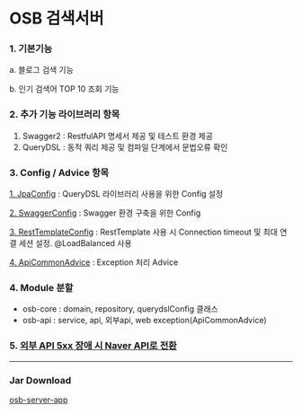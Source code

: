 # OSB 검색서버

### 1. 기본기능

a. 블로그 검색 기능

b. 인기 검색어 TOP 10 조회 기능


### 2. 추가 기능 라이브러리 항목
1. Swagger2 : RestfulAPI 명세서 제공 및 테스트 환경 제공 
2. QueryDSL : 동적 쿼리 제공 및 컴파일 단계에서 문법오류 확인


### 3. Config / Advice 항목
[1. JpaConfig](/osb-core/src/main/java/com/pms/osb/config/JpaConfig.java) : QueryDSL 라이브러리 사용을 위한 Config 설정

[2. SwaggerConfig](/osb-api/src/main/java/com/pms/osb/common/config/SwaggerConfig.java) : Swagger 환경 구축을 위한 Config

[3. RestTemplateConfig](/osb-api/src/main/java/com/pms/osb/api/service/externalapi/config/RestTemplateConfig.java) : RestTemplate 사용 시 Connection timeout 및 최대 연결 세션 설정. @LoadBalanced 사용

[4. ApiCommonAdvice](/osb-api/src/main/java/com/pms/osb/common/advice/ApiCommonAdvice.java) : Exception 처리 Advice

### 4. Module 분할

- osb-core : domain, repository, querydslConfig 클래스 
- osb-api : service, api, 외부api, web exception(ApiCommonAdvice)


### 5. [외부 API 5xx 장애 시 Naver API로 전환](/osb-api/src/main/java/com/pms/osb/api/service/osblog/ObsLogService.java)

---
### Jar Download

[osb-server-app](/osb-server-app.jar)